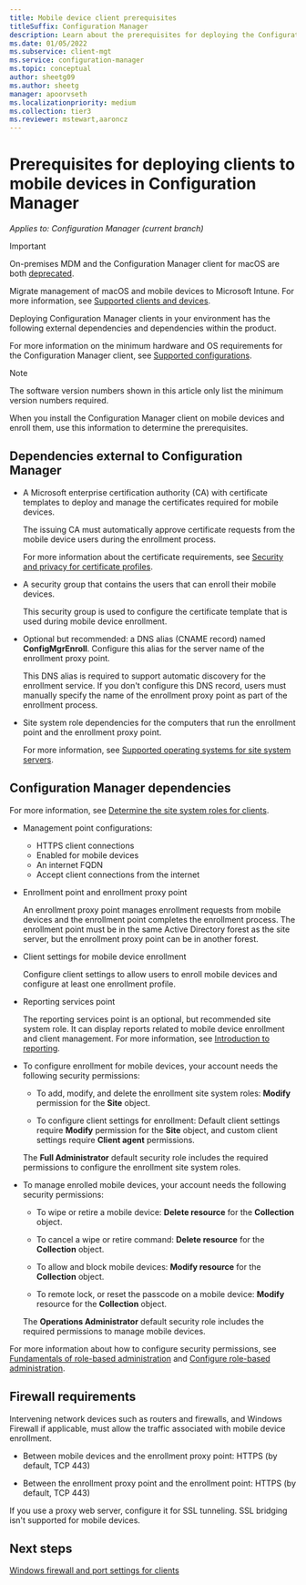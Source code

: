 ```yaml
---
title: Mobile device client prerequisites
titleSuffix: Configuration Manager
description: Learn about the prerequisites for deploying the Configuration Manager client to mobile devices.
ms.date: 01/05/2022
ms.subservice: client-mgt
ms.service: configuration-manager
ms.topic: conceptual
author: sheetg09
ms.author: sheetg
manager: apoorvseth
ms.localizationpriority: medium
ms.collection: tier3
ms.reviewer: mstewart,aaroncz 
---
```


# Prerequisites for deploying clients to mobile devices in Configuration Manager

*Applies to: Configuration Manager (current branch)*

> [!IMPORTANT]
> On-premises MDM and the Configuration Manager client for macOS are both [deprecated](../../plan-design/changes/deprecated/removed-and-deprecated-cmfeatures.md).<!-- 12454901,12927803 -->
>
> Migrate management of macOS and mobile devices to Microsoft Intune. For more information, see [Supported clients and devices](../../plan-design/configs/supported-operating-systems-for-clients-and-devices.md#mac-computers).

Deploying Configuration Manager clients in your environment has the following external dependencies and dependencies within the product.

For more information on the minimum hardware and OS requirements for the Configuration Manager client, see [Supported configurations](../../plan-design/configs/supported-configurations.md).

> [!NOTE]
> The software version numbers shown in this article only list the minimum version numbers required.

When you install the Configuration Manager client on mobile devices and enroll them, use this information to determine the prerequisites.

## Dependencies external to Configuration Manager

- A Microsoft enterprise certification authority (CA) with certificate templates to deploy and manage the certificates required for mobile devices.

    The issuing CA must automatically approve certificate requests from the mobile device users during the enrollment process.

    For more information about the certificate requirements, see [Security and privacy for certificate profiles](../../../protect/plan-design/security-and-privacy-for-certificate-profiles.md).

- A security group that contains the users that can enroll their mobile devices.

    This security group is used to configure the certificate template that is used during mobile device enrollment.

- Optional but recommended: a DNS alias (CNAME record) named **ConfigMgrEnroll**. Configure this alias for the server name of the enrollment proxy point.

    This DNS alias is required to support automatic discovery for the enrollment service. If you don't configure this DNS record, users must manually specify the name of the enrollment proxy point as part of the enrollment process.

- Site system role dependencies for the computers that run the enrollment point and the enrollment proxy point.

    For more information, see [Supported operating systems for site system servers](../../plan-design/configs/supported-operating-systems-for-site-system-servers.md).

## Configuration Manager dependencies

For more information, see [Determine the site system roles for clients](plan/determine-the-site-system-roles-for-clients.md).

- Management point configurations:

  - HTTPS client connections
  - Enabled for mobile devices
  - An internet FQDN
  - Accept client connections from the internet

- Enrollment point and enrollment proxy point

    An enrollment proxy point manages enrollment requests from mobile devices and the enrollment point completes the enrollment process. The enrollment point must be in the same Active Directory forest as the site server, but the enrollment proxy point can be in another forest.

- Client settings for mobile device enrollment

    Configure client settings to allow users to enroll mobile devices and configure at least one enrollment profile.

- Reporting services point

    The reporting services point is an optional, but recommended site system role. It can display reports related to mobile device enrollment and client management. For more information, see [Introduction to reporting](../../servers/manage/introduction-to-reporting.md).

- To configure enrollment for mobile devices, your account needs the following security permissions:

  - To add, modify, and delete the enrollment site system roles: **Modify** permission for the **Site** object.

  - To configure client settings for enrollment: Default client settings require **Modify** permission for the **Site** object, and custom client settings require **Client agent** permissions.

  The **Full Administrator** default security role includes the required permissions to configure the enrollment site system roles.

- To manage enrolled mobile devices, your account needs the following security permissions:

  - To wipe or retire a mobile device: **Delete resource** for the **Collection** object.

  - To cancel a wipe or retire command: **Delete resource** for the **Collection** object.

  - To allow and block mobile devices: **Modify resource** for the **Collection** object.

  - To remote lock, or reset the passcode on a mobile device: **Modify** resource for the **Collection** object.

  The **Operations Administrator** default security role includes the required permissions to manage mobile devices.

For more information about how to configure security permissions, see [Fundamentals of role-based administration](../../understand/fundamentals-of-role-based-administration.md) and [Configure role-based administration](../../servers/deploy/configure/configure-role-based-administration.md).

## Firewall requirements

Intervening network devices such as routers and firewalls, and Windows Firewall if applicable, must allow the traffic associated with mobile device enrollment.

- Between mobile devices and the enrollment proxy point: HTTPS (by default, TCP 443)

- Between the enrollment proxy point and the enrollment point: HTTPS (by default, TCP 443)

If you use a proxy web server, configure it for SSL tunneling. SSL bridging isn't supported for mobile devices.

## Next steps

[Windows firewall and port settings for clients](windows-firewall-and-port-settings-for-clients.md)
